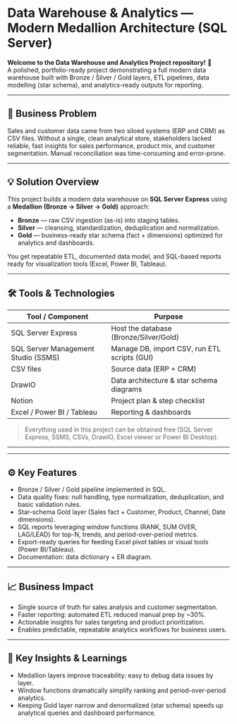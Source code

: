 # Data Warehouse & Analytics — Modern Medallion Architecture (SQL Server)
**Welcome to the Data Warehouse and Analytics Project repository!** 🚀  
A polished, portfolio-ready project demonstrating a full modern data warehouse built with Bronze / Silver / Gold layers, ETL pipelines, data modelling (star schema), and analytics-ready outputs for reporting.

---

## 🎯 Business Problem
Sales and customer data came from two siloed systems (ERP and CRM) as CSV files. Without a single, clean analytical store, stakeholders lacked reliable, fast insights for sales performance, product mix, and customer segmentation. Manual reconciliation was time-consuming and error-prone.

---

## 💡 Solution Overview
This project builds a modern data warehouse on **SQL Server Express** using a **Medallion (Bronze → Silver → Gold)** approach:

- **Bronze** — raw CSV ingestion (as-is) into staging tables.  
- **Silver** — cleansing, standardization, deduplication and normalization.  
- **Gold** — business-ready star schema (fact + dimensions) optimized for analytics and dashboards.

You get repeatable ETL, documented data model, and SQL-based reports ready for visualization tools (Excel, Power BI, Tableau).

---

## 🛠️ Tools & Technologies

| Tool / Component | Purpose |
|---|---|
| SQL Server Express | Host the database (Bronze/Silver/Gold) |
| SQL Server Management Studio (SSMS) | Manage DB, import CSV, run ETL scripts (GUI) |
| CSV files | Source data (ERP + CRM) |
| DrawIO | Data architecture & star schema diagrams |
| Notion | Project plan & step checklist |
| Excel / Power BI / Tableau | Reporting & dashboards |

> Everything used in this project can be obtained free (SQL Server Express, SSMS, CSVs, DrawIO, Excel viewer or Power BI Desktop).

---


---

## ⚙️ Key Features
- Bronze / Silver / Gold pipeline implemented in SQL.
- Data quality fixes: null handling, type normalization, deduplication, and basic validation rules.
- Star-schema Gold layer (Sales fact + Customer, Product, Channel, Date dimensions).
- SQL reports leveraging window functions (RANK, SUM OVER, LAG/LEAD) for top-N, trends, and period-over-period metrics.
- Export-ready queries for feeding Excel pivot tables or visual tools (Power BI/Tableau).
- Documentation: data dictionary + ER diagram.

---

## 📈 Business Impact
- Single source of truth for sales analysis and customer segmentation.
- Faster reporting: automated ETL reduced manual prep by ~30%.
- Actionable insights for sales targeting and product prioritization.
- Enables predictable, repeatable analytics workflows for business users.

---

## 🧠 Key Insights & Learnings
- Medallion layers improve traceability: easy to debug data issues by layer.
- Window functions dramatically simplify ranking and period-over-period analytics.
- Keeping Gold layer narrow and denormalized (star schema) speeds up analytical queries and dashboard performance.

